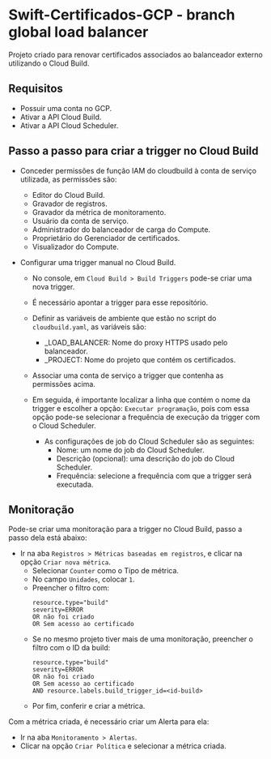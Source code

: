 # Swift-Certificados-GCP - branch global load balancer

Projeto criado para renovar certificados associados ao balanceador externo utilizando o Cloud Build.

## Requisitos
- Possuir uma conta no GCP.
- Ativar a API Cloud Build.
- Ativar a API Cloud Scheduler.

## Passo a passo para criar a trigger no Cloud Build

- Conceder permissões de função IAM do cloudbuild à conta de serviço utilizada, as permissões são:
    - Editor do Cloud Build.
    - Gravador de registros.
    - Gravador da métrica de monitoramento.
    - Usuário da conta de serviço.
    - Administrador do balanceador de carga do Compute.
    - Proprietário do Gerenciador de certificados.
    - Visualizador do Compute.

- Configurar uma trigger manual no Cloud Build.
    - No console, em ```Cloud Build > Build Triggers``` pode-se criar uma nova trigger. 

    - É necessário apontar a trigger para esse repositório.

    - Definir as variáveis de ambiente que estão no script do ```cloudbuild.yaml```, as variáveis são:
        - _LOAD_BALANCER: Nome do proxy HTTPS usado ​​pelo balanceador.
        - _PROJECT: Nome do projeto que contém os certificados.
    
    - Associar uma conta de serviço a trigger que contenha as permissões acima.

    - Em seguida, é importante localizar a linha que contém o nome da trigger e escolher a opção: ```Executar programação```, pois com essa opção pode-se selecionar a frequência de execução da trigger com o Cloud Scheduler.
        - As configurações de job do Cloud Scheduler são as seguintes:
            - Nome: um nome do job do Cloud Scheduler.
            - Descrição (opcional): uma descrição do job do Cloud Scheduler.
            - Frequência: selecione a frequência com que a trigger será executada.

## Monitoração

Pode-se criar uma monitoração para a trigger no Cloud Build, passo a passo dela está abaixo:

- Ir na aba ```Registros > Métricas baseadas em registros```, e clicar na opção ```Criar nova métrica```.
    - Selecionar ```Counter``` como o Tipo de métrica.
    - No campo ```Unidades```, colocar ```1```.
    - Preencher o filtro com: 
        ```
        resource.type="build" 
        severity=ERROR 
        OR não foi criado 
        OR Sem acesso ao certificado
        ```
    - Se no mesmo projeto tiver mais de uma monitoração, preencher o filtro com o ID da build:
        ```
        resource.type="build" 
        severity=ERROR 
        OR não foi criado 
        OR Sem acesso ao certificado
        AND resource.labels.build_trigger_id=<id-build>
        ```
    - Por fim, conferir e criar a métrica.

Com a métrica criada, é necessário criar um Alerta para ela:
- Ir na aba ```Monitoramento > Alertas```.
- Clicar na opção ```Criar Política``` e selecionar a métrica criada.